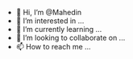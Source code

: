 - 👋 Hi, I’m @Mahedin
- 👀 I’m interested in ...
- 🌱 I’m currently learning ...
- 💞️ I’m looking to collaborate on ...
- 📫 How to reach me ...

<!---
Mahedin/Mahedin is a ✨ special ✨ repository because its `README.md` (this file) appears on your GitHub profile.
You can click the Preview link to take a look at your changes.
--->
